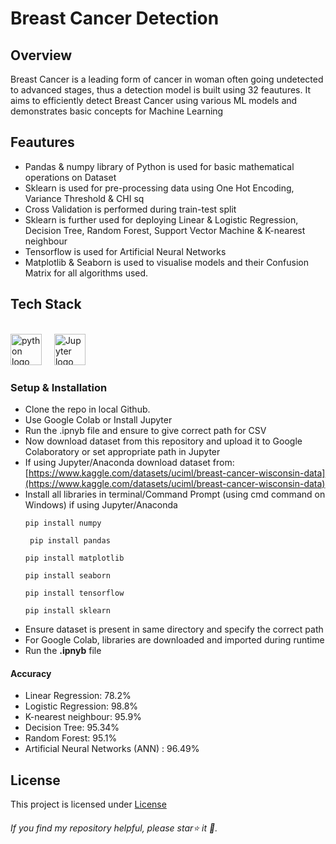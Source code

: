 # Breast Cancer Detection
## Overview
Breast Cancer is a leading form of cancer in woman often going undetected to advanced stages, thus a detection model is built using 32 feautures. It aims to efficiently detect Breast Cancer using various ML models and demonstrates basic concepts for Machine Learning
## Feautures
*  Pandas & numpy library of Python is used for basic mathematical operations on Dataset
*  Sklearn is used for pre-processing data using One Hot Encoding, Variance Threshold & CHI sq
*  Cross Validation is performed during train-test split
*  Sklearn is further used for deploying Linear & Logistic Regression, Decision Tree, Random Forest, Support Vector Machine & K-nearest neighbour
*  Tensorflow is used for Artificial Neural Networks
*  Matplotlib & Seaborn is used to visualise models and their Confusion Matrix for all algorithms used.
## Tech Stack
<br clear="both">

<div align="left">
  <img src="https://cdn.jsdelivr.net/gh/devicons/devicon/icons/python/python-original.svg" height="50" alt="python logo"  />
  <img width="12" />
  <img src="https://cdn.jsdelivr.net/gh/devicons/devicon/icons/jupyter/jupyter-original.svg" height="50" alt="Jupyter logo"  />
  <img width="12" />



### Setup & Installation
* Clone the repo in local Github.
* Use Google Colab or Install Jupyter
* Run the .ipnyb file and ensure to give correct path for CSV
* Now download dataset from this repository and upload it to Google Colaboratory or set appropriate path in Jupyter
* If using Jupyter/Anaconda download dataset from: [https://www.kaggle.com/datasets/uciml/breast-cancer-wisconsin-data](https://www.kaggle.com/datasets/uciml/breast-cancer-wisconsin-data)
* Install all libraries in terminal/Command Prompt (using cmd command on Windows) if using Jupyter/Anaconda
  ```
  pip install numpy
  ```
  ```
   pip install pandas
  ```
  ```
  pip install matplotlib
  ```
  ```
  pip install seaborn
  ```
  ```
  pip install tensorflow
  ```
  ```
  pip install sklearn
  ```
* Ensure dataset is present in same directory and specify the correct path
* For Google Colab, libraries are downloaded and imported during runtime
* Run the **.ipnyb** file

#### Accuracy
* Linear Regression: 78.2%
* Logistic Regression: 98.8%
* K-nearest neighbour: 95.9%
* Decision Tree: 95.34% 
* Random Forest: 95.1%
* Artificial Neural Networks (ANN) : 96.49%
  
## License
This project is licensed under [License](docs/LICENSE.md)

###### If you find my repository helpful, please star⭐ it 🌟.
